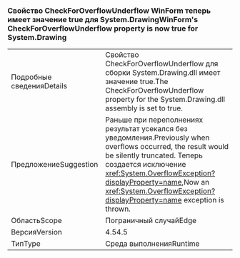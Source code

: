 ### <a name="winforms-checkforoverflowunderflow-property-is-now-true-for-systemdrawing"></a><span data-ttu-id="d5b42-101">Свойство CheckForOverflowUnderflow WinForm теперь имеет значение true для System.Drawing</span><span class="sxs-lookup"><span data-stu-id="d5b42-101">WinForm's CheckForOverflowUnderflow property is now true for System.Drawing</span></span>

|   |   |
|---|---|
|<span data-ttu-id="d5b42-102">Подробные сведения</span><span class="sxs-lookup"><span data-stu-id="d5b42-102">Details</span></span>|<span data-ttu-id="d5b42-103">Свойство CheckForOverflowUnderflow для сборки System.Drawing.dll имеет значение true.</span><span class="sxs-lookup"><span data-stu-id="d5b42-103">The CheckForOverflowUnderflow property for the System.Drawing.dll assembly is set to true.</span></span>|
|<span data-ttu-id="d5b42-104">Предложение</span><span class="sxs-lookup"><span data-stu-id="d5b42-104">Suggestion</span></span>|<span data-ttu-id="d5b42-105">Раньше при переполнениях результат усекался без уведомления.</span><span class="sxs-lookup"><span data-stu-id="d5b42-105">Previously when overflows occurred, the result would be silently truncated.</span></span> <span data-ttu-id="d5b42-106">Теперь создается исключение <xref:System.OverflowException?displayProperty=name>,</span><span class="sxs-lookup"><span data-stu-id="d5b42-106">Now an <xref:System.OverflowException?displayProperty=name> exception is thrown.</span></span>|
|<span data-ttu-id="d5b42-107">Область</span><span class="sxs-lookup"><span data-stu-id="d5b42-107">Scope</span></span>|<span data-ttu-id="d5b42-108">Пограничный случай</span><span class="sxs-lookup"><span data-stu-id="d5b42-108">Edge</span></span>|
|<span data-ttu-id="d5b42-109">Версия</span><span class="sxs-lookup"><span data-stu-id="d5b42-109">Version</span></span>|<span data-ttu-id="d5b42-110">4.5</span><span class="sxs-lookup"><span data-stu-id="d5b42-110">4.5</span></span>|
|<span data-ttu-id="d5b42-111">Тип</span><span class="sxs-lookup"><span data-stu-id="d5b42-111">Type</span></span>|<span data-ttu-id="d5b42-112">Среда выполнения</span><span class="sxs-lookup"><span data-stu-id="d5b42-112">Runtime</span></span>|

